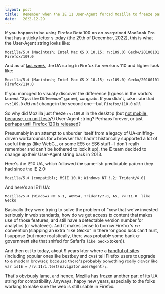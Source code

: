```yaml
---
layout: post
title:  Remember when the IE 11 User-Agent forced Mozilla to freeze part of its User-Agent string (last week)
date:   2022-12-29
---
```


If you happen to be using Firefox Beta 109 on an overpriced MacBook Pro that has a sticky letter s today (the 29th of December, 2022), this is what the User-Agent string looks like:

`Mozilla/5.0 (Macintosh; Intel Mac OS X 10.15; rv:109.0) Gecko/20100101 Firefox/109.0`

And as of [last week][bug], the UA string in Firefox for versions 110 and higher look like:

`Mozilla/5.0 (Macintosh; Intel Mac OS X 10.15; rv:109.0) Gecko/20100101 Firefox/110.0`

If you managed to visually discover the difference (I guess in the world's lamest "Spot the Difference" game), congrats. If you didn't, take note that `rv:109.0` _did not_ change in the second one&mdash;but `Firefox/110.0` _did_.

So why did Mozilla just freeze `rv:109.0` in the desktop (but [not mobile, because, um unit tests][c14]?) User-Agent string? Perhaps forever, or just [perhaps until Firefox 120 is released][bug2]?

Presumably in an attempt to unburden itself from a legacy of UA-sniffing-driven workarounds for a browser that hadn't historically supported a lot of useful things (like WebGL, or some ES5 or ES6 stuff - I don't really remember and can't be bothered to look it up), the IE team decided to change up their User-Agent string back in 2013.

Here's the IE10 UA, which followed the same-ish predictable pattern they had since the IE 2.0:

`Mozilla/5.0 (compatible; MSIE 10.0; Windows NT 6.2; Trident/6.0)`

And here's an IE11 UA:

`Mozilla/5.0 (Windows NT 6.1; WOW64; Trident/7.0; AS; rv:11.0) like Gecko`

Basically they were trying to solve the problem of "now that we've invested seriously in web standards, how do we get access to content that makes use of those features, and still have a detectable version number for analytics (or whatever). And it makes sense to borrow Firefox's `rv:` convention (slapping an extra "like Gecko" in there for good luck can't hurt, I suppose (but more realistically, there was probably some bank or government site that sniffed for Safari's `like Gecko` token)).

And then cut to today, about 9 years later where a [handful of sites][110] (including popular ones like bestbuy and cvs) tell Firefox users to upgrade to a modern browser, because there's probably something really clever like `var isIE = /rv:11/i.test(navigator.userAgent);`.

That's obviously lame, and hence, Mozilla has frozen another part of its UA string for compatibility. Anyways, happy new years, especially to the folks working to make sure the web is still usable in Firefox.


 [bug]: https://bugzilla.mozilla.org/show_bug.cgi?id=1805967
 [bug2]: https://bugzilla.mozilla.org/show_bug.cgi?id=1806690
 [c14]: https://bugzilla.mozilla.org/show_bug.cgi?id=1805967#c14
 [ieua]: https://web.archive.org/web/20080221094426/http://msdn2.microsoft.com/en-us/library/ms537509.aspx
 [110]: https://github.com/webcompat/web-bugs/labels/version110
